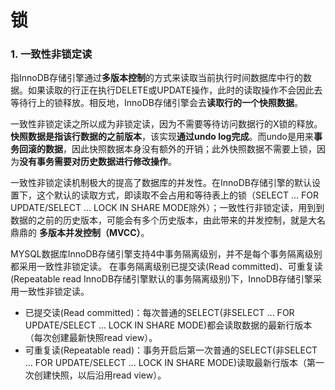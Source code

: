 # 												锁





### 1. 一致性非锁定读

指InnoDB存储引擎通过**多版本控制**的方式来读取当前执行时间数据库中行的数据。如果读取的行正在执行DELETE或UPDATE操作，此时的读取操作不会因此去等待行上的锁释放。相反地，InnoDB存储引擎会去**读取行的一个快照数据**。

一致性非锁定读之所以成为非锁定读，因为不需要等待访问数据行的X锁的释放。**快照数据是指该行数据的之前版本**，该实现**通过undo log完成**。而undo是用来**事务回滚的数据**，因此快照数据本身没有额外的开销；此外快照数据不需要上锁，因为**没有事务需要对历史数据进行修改操作**。



一致性非锁定读机制极大的提高了数据库的并发性。在InnoDB存储引擎的默认设置下，这个默认的读取方式，即读取不会占用和等待表上的锁（SELECT ... FOR UPDATE/SELECT ... LOCK IN SHARE MODE除外）；一致性行非锁定读，用到到数据的之前的历史版本，可能会有多个历史版本，由此带来的并发控制，就是大名鼎鼎的 **多版本并发控制（MVCC）**。



MYSQL数据库InnoDB存储引擎支持4中事务隔离级别，并不是每个事务隔离级别都采用一致性非锁定读。
在事务隔离级别已提交读(Read committed)、可重复读(Repeatable read InnoDB存储引擎默认的事务隔离级别)下，InnoDB存储引擎采用一致性非锁定读。

- 已提交读(Read committed)：每次普通的SELECT(非SELECT ... FOR UPDATE/SELECT ... LOCK IN SHARE MODE)都会读取数据的最新行版本（每次创建最新快照read view）。
- 可重复读(Repeatable read)：事务开启后第一次普通的SELECT(非SELECT ... FOR UPDATE/SELECT ... LOCK IN SHARE MODE)读取最新行版本（第一次创建快照，以后沿用read view）。













































